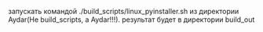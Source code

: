 запускать командой ./build_scripts/linux_pyinstaller.sh из директории Aydar(Не build_scripts, а Aydar!!!).
результат будет в директории build_out